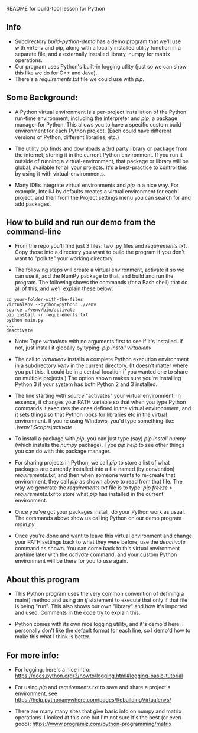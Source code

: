 README for build-tool lesson for Python

## Info

* Subdirectory *build-python-demo* has a demo program that we'll use with virtenv and pip, along with a locally installed utility function in a separate file, and a externally installed library, numpy for matrix operations.
* Our program uses Python's built-in logging utlity (just so we can show this like we do for C++ and Java).
* There's a *requirements.txt* file we could use with *pip*.

## Some Background:

* A Python virtual environment is a per-project installation of the Python run-time environment, including the interpreter and *pip*, a package manager for Python. This allows you to have a specific custom build environment for each Python project.  (Each could have different versions of Python, different libraries, etc.)

* The utility *pip* finds and downloads a 3rd party library or package from the internet, storing it in the current Python environment. If you run it outside of running a virtual-environment, that package or library will be global, available for all your projects.  It's a best-practice to control this by using it with virtual-environments. 

* Many IDEs integrate virtual environments and *pip* in a nice way.  For example, IntelliJ by defaults creates a virtual environment for each project, and then from the Project settings menu you can search for and add packages.

## How to build and run our demo from the command-line

* From the repo you'll find just 3 files: two .py files and *requirements.txt*. Copy those into a directory you want to build the program if you don't want to "pollute" your working directory.

* The following steps will create a virtual environment, activate it so we can use it, add the NumPy package to that, and build and run the program.  The following shows the commands (for a Bash shell) that do all of this, and we'll explain these below:
```
cd your-folder-with-the-files
virtualenv --python=python3 ./venv
source ./venv/bin/activate
pip install -r requirements.txt
python main.py
...
deactivate
```
* Note: Type *virtualenv* with no arguments first to see if it's installed.  If not, just install it globally by typing:   *pip install virtualenv*

* The call to *virtualenv* installs a complete Python execution environment in a subdirectory *venv* in the current directory.  (It doesn't matter where you put this. It could be in a central location if you wanted one to share on multiple projects.)  The option shown makes sure you're installing Python 3 if your system has both Python 2 and 3 installed.

* The line starting with *source* "activates" your virtual environment. In essence, it changes your PATH variable so that when you type Python commands it executes the ones defined in the virtual environnment, and it sets things so that Python looks for libraries etc in the virtual environment.  If you're using Windows, you'd type something like: *.\\venv1\\Scripts\\activate*

* To install a package with *pip*, you can just type (say) *pip install numpy* (which installs the *numpy* package).  Type *pip help* to see other things you can do with this package manager.

* For sharing projects in Python, we call *pip* to store a list of what packages are currently installed into a file named (by convention) *requirements.txt*, and then when someone wants to re-create that environment, they call *pip* as shown above to read from that file.  The way we generate the *requirements.txt* file is to type: *pip freeze > requirements.txt* to store what *pip* has installed in the current environment.

* Once you've got your packages install, do your Python work as usual. The commands above show us calling Python on our demo program *main.py*.

* Once you're done and want to leave this virtual environment and change your PATH settings back to what they were before, use the *deactivate* command as shown.  You can come back to this virtual environment anytime later with the *activate* command, and your custom Python environment will be there for you to use again.

## About this program

* This Python program uses the very common convention of defining a main() method and using an *if* statement to execute that only if that file is being "run".  This also shows our own "library" and how it's imported and used.  Comments in the code try to explain this.

* Python comes with its own nice logging utility, and it's demo'd here.  I personally don't like the default format for each line, so I demo'd how to make this what I think is better.


## For more info:

* For logging, here's a nice intro: https://docs.python.org/3/howto/logging.html#logging-basic-tutorial

* For using *pip* and *requirements.txt* to save and share a project's environment, see https://help.pythonanywhere.com/pages/RebuildingVirtualenvs/

* There are many many sites that give basic info on numpy and matrix operations. I looked at this one but I'm not sure it's the best (or even good):  https://www.programiz.com/python-programming/matrix
